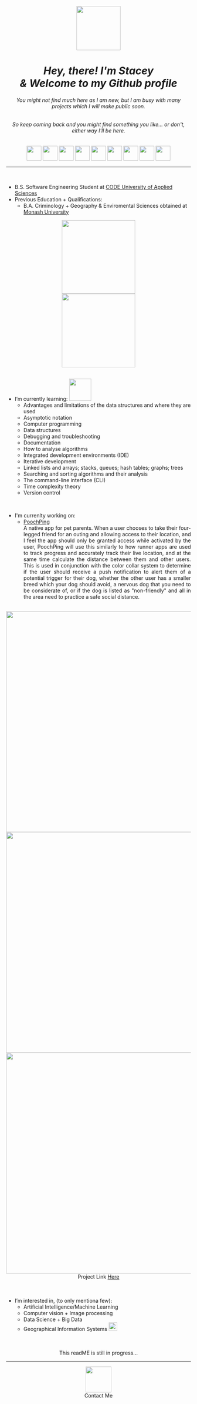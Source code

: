 <div align="center">
  <img  src="https://media1.giphy.com/media/KzJkzjggfGN5Py6nkT/giphy.gif?cid=790b761146ac9a6793d2ef59478ce0d455b1a672eb60a7ff&rid=giphy.gif&ct=s" 
  alt="" width="120" height="120">

  # _Hey, there! I'm Stacey_ <br> _& Welcome to my Github profile_
  ###### You might not find much here as I am new, but I am busy with many projects which I will make public soon. 
  ###### So keep coming back and you might find something you like... or don't, either way I'll be here.
</div>

<div align="center">
  <img src="https://img.icons8.com/nolan/64/html-5.png" height="40"/>
  <img src="https://img.icons8.com/nolan/50/css-filetype.png" height="40"/>
  <img src="https://img.icons8.com/nolan/50/javascript.png" height="40"/>
  <img src="https://img.icons8.com/nolan/64/python.png" height="40"/> 
  <img src="https://img.icons8.com/nolan/50/mac-os.png" height="40"/>
  <img src="https://img.icons8.com/nolan/64/linux--v2.png" height="40"/>
  <img src="https://img.icons8.com/nolan/64/pycharm.png" height="40"/>
  <img src="https://img.icons8.com/nolan/64/visual-studio-code-2019.png" height="40"/>
  <img src="https://img.icons8.com/nolan/50/github.png" height="40"/>
</div>

<hr>
<br>

* B.S. Software Engineering Student at <a href="https://code.berlin/en/">CODE University of Applied Sciences</a> 
* Previous Education + Qualifications:
  * B.A. Criminology + Geography & Enviromental Sciences obtained at <a href="https://www.monash.edu/">Monash University</a> 

<div align="center">
  <img src="https://womenhack.com/wp-content/uploads/job-manager-uploads/company_avatar/2018/06/code-university-logo.png" width="200"> 
  <br>
  <img src="https://ddfoqzqsu0zvp.cloudfront.net/media/documents/monash_logo.png" width="200">
</div>

<br>

* I’m currently learning: <img src="https://media.giphy.com/media/u3WERoLDzAPfHM0UOc/giphy.gif" height="60">
  * Advantages and limitations of the data structures and where they are used       
  * Asymptotic notation
  * Computer programming
  * Data structures
  * Debugging and troubleshooting
  * Documentation
  * How to analyse algorithms
  * Integrated development environments (IDE)
  * Iterative development
  * Linked lists and arrays; stacks, queues; hash tables; graphs; trees
  * Searching and sorting algorithms and their analysis
  * The command-line interface (CLI)
  * Time complexity theory
  * Version control
  
<br>

* I'm currenlty working on:
  - <a href="https://github.com/berlin-experiment/PoochPing">PoochPing</a>   
      <div align="justify"> 
      A native app for pet parents. 
      When a user chooses to take their four-legged friend for an outing 
      and allowing access to their location, and I feel the app should only 
      be granted access while activated by the user, PoochPing will use this 
      similarly to how runner apps are used to track progress and accurately 
      track their live location, and at the same time calculate the distance 
      between them and other users. This is used in conjunction with the color 
      collar system to determine if the user should receive a push notification 
      to alert them of a potential trigger for their dog, whether the other 
      user has a smaller breed which your dog should avoid, a nervous dog 
      that you need to be considerate of, or if the dog is listed as
      "non-friendly" and all in the area need to practice a safe social distance. 
      </div>
<br>

<div align="center">
  <img src="https://github.com/berlin-experiment/PoochPing/blob/master/Intro.gif" width="600">
  <br>
  <img src="https://github.com/berlin-experiment/Code-Challenge-Dog-App/blob/fce7ca439fccaf2e3b0311e443c152b30d1d75ce/ReadMe-github/demo-preview-active.png"          width="600">
  <br>
  <img src="https://github.com/berlin-experiment/Code-Challenge-Dog-App/blob/c091a71c072f48a36919854bf52f95d74c932053/ReadMe-github/PoochPing-ColorCollars.gif"      width="600"v>
</div>

<div align="center">
Project Link <a href="https://berlin-experiment.github.io/PoochPing/">Here</a>  
</div>

<br>
<br>

* I’m interested in, (to only mentiona few): 
  * Artificial Intelligence/Machine Learning
  * Computer vision + Image processing
  * Data Science + Big Data
  * Geographical Information Systems <img src="https://media.giphy.com/media/TdozTm8E8x6eWaVs6N/giphy.gif" height="23"> 

<br>
<br>

<div align="center">
  This readME is still in progress...
</div>
  
<hr>

<div align="center">
  <a href="mailto:staceykenny@outlook.com"><img src="https://img.icons8.com/nolan/64/email.png" height="70"/></a>
  <br>
  Contact Me
</div>

